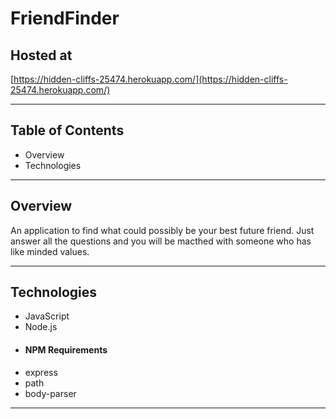 # FriendFinder

## Hosted at 
[https://hidden-cliffs-25474.herokuapp.com/](https://hidden-cliffs-25474.herokuapp.com/)

---

## __Table of Contents__
* Overview
* Technologies

---

## __Overview__
An application to find what could possibly be your best future friend.
Just answer all the questions and you will be macthed with someone who has like minded values.

---

## __Technologies__
* JavaScript
* Node.js
* #### __NPM Requirements__
- express
- path 
- body-parser
---

